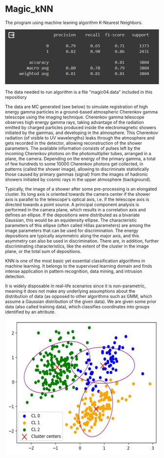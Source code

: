 # Magic_kNN
The program using machine leaning algorithm K-Nearest Neighbors.

![alt text](https://github.com/alexzedev/Magic_kNN/blob/main/magic_kNN_screen.png?raw=true)

The data needed to run algorithm is a file "magic04.data" included in this repositiory

The data are MC generated (see below) to simulate registration of high energy gamma particles in a ground-based atmospheric Cherenkov gamma telescope using the imaging technique. Cherenkov gamma telescope observes high energy gamma rays, taking advantage of the radiation emitted by charged particles produced inside the electromagnetic showers initiated by the gammas, and developing in the atmosphere. This Cherenkov radiation (of visible to UV wavelengths) leaks through the atmosphere and gets recorded in the detector, allowing reconstruction of the shower parameters. The available information consists of pulses left by the incoming Cherenkov photons on the photomultiplier tubes, arranged in a plane, the camera. Depending on the energy of the primary gamma, a total of few hundreds to some 10000 Cherenkov photons get collected, in patterns (called the shower image), allowing to discriminate statistically those caused by primary gammas (signal) from the images of hadronic showers initiated by cosmic rays in the upper atmosphere (background).

Typically, the image of a shower after some pre-processing is an elongated cluster. Its long axis is oriented towards the camera center if the shower axis is parallel to the telescope's optical axis, i.e. if the telescope axis is directed towards a point source. A principal component analysis is performed in the camera plane, which results in a correlation axis and defines an ellipse. If the depositions were distributed as a bivariate Gaussian, this would be an equidensity ellipse. The characteristic parameters of this ellipse (often called Hillas parameters) are among the image parameters that can be used for discrimination. The energy depositions are typically asymmetric along the major axis, and this asymmetry can also be used in discrimination. There are, in addition, further discriminating characteristics, like the extent of the cluster in the image plane, or the total sum of depositions.

KNN is one of the most basic yet essential classification algorithms in machine learning. It belongs to the supervised learning domain and finds intense application in pattern recognition, data mining, and intrusion detection.

It is widely disposable in real-life scenarios since it is non-parametric, meaning it does not make any underlying assumptions about the distribution of data (as opposed to other algorithms such as GMM, which assume a Gaussian distribution of the given data). We are given some prior data (also called training data), which classifies coordinates into groups identified by an attribute.

![alt text](https://github.com/alexzedev/Magic_kNN/blob/main/KNN.png?raw=true)
